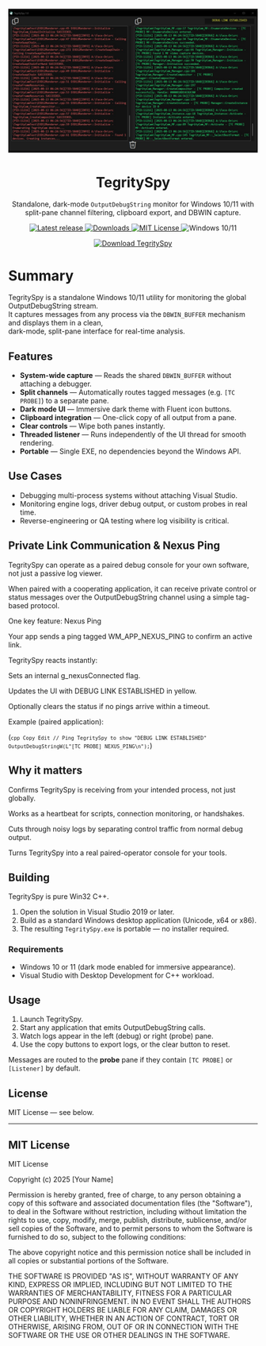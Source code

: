 <p align="center">
  <img src="screenshots/screenshot.jpg" alt="TegritySpy dual-pane debug output" width="880">
</p>

<h1 align="center">TegritySpy</h1>

<p align="center">
  Standalone, dark-mode <code>OutputDebugString</code> monitor for Windows 10/11 with split-pane channel filtering, clipboard export, and DBWIN capture.
</p>

<p align="center">
  <a href="https://github.com/barc0d3/TegritySpy/releases/tag/TegritySpy">
    <img src="https://img.shields.io/github/v/tag/barc0d3/TegritySpy?label=release&sort=semver" alt="Latest release">
  </a>
  <a href="https://github.com/barc0d3/TegritySpy/releases">
    <img src="https://img.shields.io/github/downloads/barc0d3/TegritySpy/total.svg" alt="Downloads">
  </a>
  <a href="LICENSE">
    <img src="https://img.shields.io/badge/license-MIT-blue.svg" alt="MIT License">
  </a>
  <img src="https://img.shields.io/badge/platform-Windows%2010%2F11-2ea44f.svg" alt="Windows 10/11">
</p>

<p align="center">
  <a href="https://github.com/barc0d3/TegritySpy/releases/tag/TegritySpy">
    <img src="https://img.shields.io/badge/⬇%20Download-TegritySpy.exe-111111?labelColor=0d1117" alt="Download TegritySpy">
  </a>
</p>




# Summary

TegritySpy is a standalone Windows 10/11 utility for monitoring the global OutputDebugString stream.  
It captures messages from any process via the `DBWIN_BUFFER` mechanism and displays them in a clean,  
dark-mode, split-pane interface for real-time analysis.

## Features

- **System-wide capture** — Reads the shared `DBWIN_BUFFER` without attaching a debugger.
- **Split channels** — Automatically routes tagged messages (e.g. `[TC PROBE]`) to a separate pane.
- **Dark mode UI** — Immersive dark theme with Fluent icon buttons.
- **Clipboard integration** — One-click copy of all output from a pane.
- **Clear controls** — Wipe both panes instantly.
- **Threaded listener** — Runs independently of the UI thread for smooth rendering.
- **Portable** — Single EXE, no dependencies beyond the Windows API.

## Use Cases

- Debugging multi-process systems without attaching Visual Studio.
- Monitoring engine logs, driver debug output, or custom probes in real time.
- Reverse-engineering or QA testing where log visibility is critical.

## Private Link Communication & Nexus Ping
TegritySpy can operate as a paired debug console for your own software, not just a passive log viewer.

When paired with a cooperating application, it can receive private control or status messages over the OutputDebugString channel using a simple tag-based protocol.

One key feature: Nexus Ping

Your app sends a ping tagged WM_APP_NEXUS_PING to confirm an active link.

TegritySpy reacts instantly:

Sets an internal g_nexusConnected flag.

Updates the UI with DEBUG LINK ESTABLISHED in yellow.

Optionally clears the status if no pings arrive within a timeout.

Example (paired application):

(<code>```
cpp
Copy
Edit
// Ping TegritySpy to show "DEBUG LINK ESTABLISHED"
OutputDebugStringW(L"[TC PROBE] NEXUS_PING\n"); ```</Code>)

## Why it matters

Confirms TegritySpy is receiving from your intended process, not just globally.

Works as a heartbeat for scripts, connection monitoring, or handshakes.

Cuts through noisy logs by separating control traffic from normal debug output.

Turns TegritySpy into a real paired-operator console for your tools.

## Building

TegritySpy is pure Win32 C++.

1. Open the solution in Visual Studio 2019 or later.
2. Build as a standard Windows desktop application (Unicode, x64 or x86).
3. The resulting `TegritySpy.exe` is portable — no installer required.

### Requirements

- Windows 10 or 11 (dark mode enabled for immersive appearance).
- Visual Studio with Desktop Development for C++ workload.

## Usage

1. Launch TegritySpy.
2. Start any application that emits OutputDebugString calls.
3. Watch logs appear in the left (debug) or right (probe) pane.
4. Use the copy buttons to export logs, or the clear button to reset.

Messages are routed to the **probe** pane if they contain `[TC PROBE]` or `[Listener]` by default.

## License

MIT License — see below.

---

## MIT License
MIT License

Copyright (c) 2025 [Your Name]

Permission is hereby granted, free of charge, to any person obtaining a copy
of this software and associated documentation files (the "Software"), to deal
in the Software without restriction, including without limitation the rights
to use, copy, modify, merge, publish, distribute, sublicense, and/or sell
copies of the Software, and to permit persons to whom the Software is
furnished to do so, subject to the following conditions:

The above copyright notice and this permission notice shall be included in all
copies or substantial portions of the Software.

THE SOFTWARE IS PROVIDED "AS IS", WITHOUT WARRANTY OF ANY KIND, EXPRESS OR
IMPLIED, INCLUDING BUT NOT LIMITED TO THE WARRANTIES OF MERCHANTABILITY,
FITNESS FOR A PARTICULAR PURPOSE AND NONINFRINGEMENT. IN NO EVENT SHALL THE
AUTHORS OR COPYRIGHT HOLDERS BE LIABLE FOR ANY CLAIM, DAMAGES OR OTHER
LIABILITY, WHETHER IN AN ACTION OF CONTRACT, TORT OR OTHERWISE, ARISING FROM,
OUT OF OR IN CONNECTION WITH THE SOFTWARE OR THE USE OR OTHER DEALINGS IN THE
SOFTWARE.
